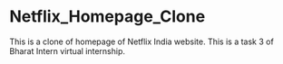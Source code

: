 # Netflix_Homepage_Clone
This is a clone of homepage of Netflix India website. This is a task 3 of Bharat Intern virtual internship.

